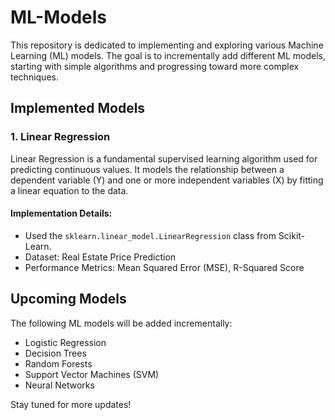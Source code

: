 # ML-Models

This repository is dedicated to implementing and exploring various Machine Learning (ML) models. The goal is to incrementally add different ML models, starting with simple algorithms and progressing toward more complex techniques.

## Implemented Models

### 1. Linear Regression
Linear Regression is a fundamental supervised learning algorithm used for predicting continuous values. It models the relationship between a dependent variable (Y) and one or more independent variables (X) by fitting a linear equation to the data.

#### Implementation Details:
- Used the `sklearn.linear_model.LinearRegression` class from Scikit-Learn.
- Dataset: Real Estate Price Prediction
- Performance Metrics: Mean Squared Error (MSE), R-Squared Score

## Upcoming Models
The following ML models will be added incrementally:
- Logistic Regression
- Decision Trees
- Random Forests
- Support Vector Machines (SVM)
- Neural Networks

Stay tuned for more updates!

